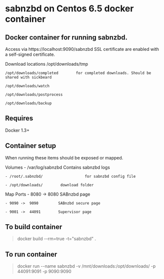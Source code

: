 # sabnzbd on Centos 6.5 docker container

## Docker container for running sabnzbd.
  
  Access via https://localhost:9090/sabnzbd
  SSL certificate are enabled with a self-signed certificate.

  Download locations
    /opt/downloads/tmp

    /opt/downloads/completed        for completed downloads. Should be shared with sickbeard

    /opt/downloads/watch

    /opt/downloads/postprocess

    /opt/downloads/backup


## Requires 
  Docker 1.3+

## Container setup

  When running these items should be exposed or mapped.
  
  Volumes
    - /var/log/sabnzbd                Contains sabnzbd logs

    - /root/.sabnzbd/                   for sabnzbd config file

    - /opt/downloads/        download folder

  Map Ports
    - 8080 ->  8080         SABnzbd page

    - 9090 ->  9090         SABnzbd secure page
  
    - 9001 ->  44091        Supervisor page

## To build container

  > docker build --rm=true -t="sabnzbd" .

## To run container

  > docker run --name sabnzbd -v /mnt/downloads:/opt/downloads/  -p 44091:9091 -p 9090:9090

